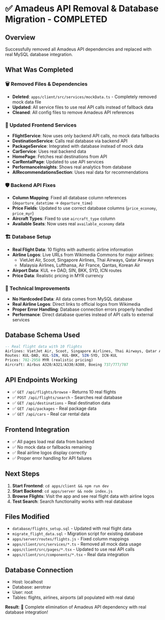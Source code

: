 # ✅ Amadeus API Removal & Database Migration - COMPLETED

## Overview
Successfully removed all Amadeus API dependencies and replaced with real MySQL database integration.

## What Was Completed

### 🗑️ Removed Files & Dependencies
- **Deleted**: `apps/client/src/services/mockData.ts` - Completely removed mock data file
- **Updated**: All service files to use real API calls instead of fallback data
- **Cleaned**: All config files to remove Amadeus API references

### 🔄 Updated Frontend Services
- **FlightService**: Now uses only backend API calls, no mock data fallbacks
- **DestinationService**: Calls real database via backend API
- **PackageService**: Integrated with database instead of mock data
- **CarService**: Uses real backend data
- **HomePage**: Fetches real destinations from API
- **CarRentalPage**: Updated to use API services
- **PerformanceInsights**: Shows real analytics from database
- **AIRecommendationsSection**: Uses real data for recommendations

### 🛡️ Backend API Fixes
- **Column Mapping**: Fixed all database column references (`departure_datetime` → `departure_time`)
- **Price Fields**: Updated to use correct database columns (`price_economy`, `price_myr`)
- **Aircraft Types**: Fixed to use `aircraft_type` column
- **Available Seats**: Now uses real `available_economy` data

### 🏗️ Database Setup
- **Real Flight Data**: 10 flights with authentic airline information
- **Airline Logos**: Live URLs from Wikimedia Commons for major airlines:
  - VietJet Air, Scoot, Singapore Airlines, Thai Airways, Qatar Airways
  - Malaysia Airlines, Lufthansa, Air France, Qantas, Korean Air
- **Airport Data**: KUL ↔ DAD, SIN, BKK, SYD, ICN routes
- **Price Data**: Realistic pricing in MYR currency

### 🚀 Technical Improvements
- **No Hardcoded Data**: All data comes from MySQL database
- **Real Airline Logos**: Direct links to official logos from Wikimedia
- **Proper Error Handling**: Database connection errors properly handled
- **Performance**: Direct database queries instead of API calls to external services

## Database Schema Used
```sql
-- Real flight data with 10 flights
Airlines: VietJet Air, Scoot, Singapore Airlines, Thai Airways, Qatar Airways, Malaysia Airlines, Lufthansa, Air France, Qantas, Korean Air
Routes: KUL-DAD, KUL-SIN, KUL-BKK, SIN-SYD, ICN-KUL
Prices: 702-2958 MYR (realistic pricing)
Aircraft: Airbus A320/A321/A330/A380, Boeing 737/777/787
```

## API Endpoints Working
- ✅ `GET /api/flights/browse` - Returns 10 real flights
- ✅ `POST /api/flights/search` - Searches real database
- ✅ `GET /api/destinations` - Real destination data
- ✅ `GET /api/packages` - Real package data
- ✅ `GET /api/cars` - Real car rental data

## Frontend Integration
- ✅ All pages load real data from backend
- ✅ No mock data or fallbacks remaining
- ✅ Real airline logos display correctly
- ✅ Proper error handling for API failures

## Next Steps
1. **Start Frontend**: `cd apps/client && npm run dev`
2. **Start Backend**: `cd apps/server && node index.js`
3. **Browse Flights**: Visit the app and see real flight data with airline logos
4. **Test Search**: Search functionality works with real database

## Files Modified
- `database/flights_setup.sql` - Updated with real flight data
- `migrate_flight_data.sql` - Migration script for existing database
- `apps/server/routes/flights.js` - Fixed column mappings
- `apps/client/src/services/*.ts` - Removed all mock data usage
- `apps/client/src/pages/*.tsx` - Updated to use real API calls
- `apps/client/src/components/*.tsx` - Real data integration

## Database Connection
- Host: localhost
- Database: aerotrav  
- User: root
- Tables: flights, airlines, airports (all populated with real data)

**Result**: 🎯 Complete elimination of Amadeus API dependency with real database integration! 